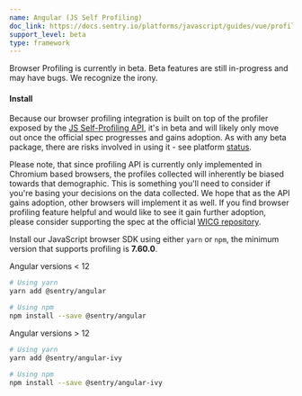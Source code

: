 ```yaml
---
name: Angular (JS Self Profiling)
doc_link: https://docs.sentry.io/platforms/javascript/guides/vue/profiling/
support_level: beta
type: framework
---
```


<Note>

Browser Profiling is currently in beta. Beta features are still in-progress and may have bugs. We recognize the irony.

</Note>

#### Install

Because our browser profiling integration is built on top of the profiler exposed by the [JS Self-Profiling API](https://wicg.github.io/js-self-profiling/), it's in beta and will likely only move out once the official spec progresses and gains adoption. As with any beta package, there are risks involved in using it - see platform [status](https://chromestatus.com/feature/5170190448852992).

Please note, that since profiling API is currently only implemented in Chromium based browsers, the profiles collected will inherently be biased towards that demographic. This is something you'll need to consider if you're basing your decisions on the data collected. We hope that as the API gains adoption, other browsers will implement it as well. If you find browser profiling feature helpful and would like to see it gain further adoption, please consider supporting the spec at the official [WICG repository](https://github.com/WICG/js-self-profiling).

Install our JavaScript browser SDK using either `yarn` or `npm`, the minimum version that supports profiling is **7.60.0**.

Angular versions < 12

```bash
# Using yarn
yarn add @sentry/angular

# Using npm
npm install --save @sentry/angular
```

Angular versions > 12

```bash
# Using yarn
yarn add @sentry/angular-ivy

# Using npm
npm install --save @sentry/angular-ivy
```
